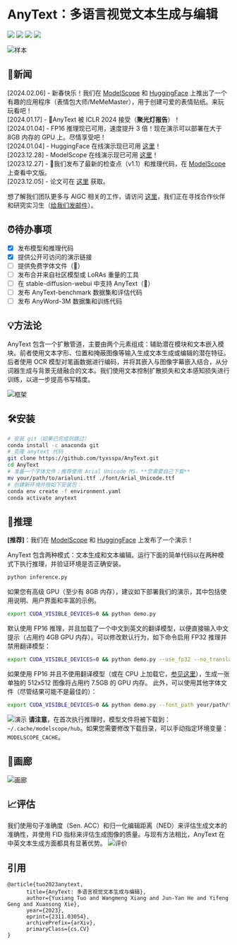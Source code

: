# AnyText：多语言视觉文本生成与编辑

<a href='https://arxiv.org/abs/2311.03054'><img src='https://img.shields.io/badge/论文-Arxiv-red'></a> <a href='https://github.com/tyxsspa/AnyText'><img src='https://img.shields.io/badge/代码-Github-green'></a> <a href='https://modelscope.cn/studios/damo/studio_anytext'><img src='https://img.shields.io/badge/演示-ModelScope-lightblue'></a> <a href='https://huggingface.co/spaces/modelscope/AnyText'><img src='https://img.shields.io/badge/演示-HuggingFace-yellow'></a>

![样本](docs/sample.jpg "样本")

## 📌新闻
[2024.02.06] - 新春快乐！我们在 [ModelScope](https://modelscope.cn/studios/iic/MemeMaster/summary) 和 [HuggingFace](https://huggingface.co/spaces/martinxm/MemeMaster) 上推出了一个有趣的应用程序（表情包大师/MeMeMaster），用于创建可爱的表情贴纸。来玩玩看吧！  
[2024.01.17] - 🎉AnyText 被 ICLR 2024 接受（**聚光灯报告**）！  
[2024.01.04] - FP16 推理现已可用，速度提升 3 倍！现在演示可以部署在大于 8GB 内存的 GPU 上。尽情享受吧！  
[2024.01.04] - HuggingFace 在线演示现已可用 [这里](https://huggingface.co/spaces/modelscope/AnyText)！  
[2023.12.28] - ModelScope 在线演示现已可用 [这里](https://modelscope.cn/studios/damo/studio_anytext/summary)！  
[2023.12.27] - 🧨我们发布了最新的检查点（v1.1）和推理代码，在 [ModelScope](https://modelscope.cn/models/damo/cv_anytext_text_generation_editing/summary) 上查看中文版。  
[2023.12.05] - 论文可在 [这里](https://arxiv.org/abs/2311.03054) 获取。  

想了解我们团队更多与 AIGC 相关的工作，请访问 [这里](https://github.com/AIGCDesignGroup)，我们正在寻找合作伙伴和研究实习生（[给我们发邮件](mailto:cangyu.gyf@alibaba-inc.com)）。

## ⏰待办事项
- [x] 发布模型和推理代码
- [x] 提供公开可访问的演示链接
- [ ] 提供免费字体文件（🤔）
- [ ] 发布合并来自社区模型或 LoRAs 重量的工具
- [ ] 在 stable-diffusion-webui 中支持 AnyText（🤔）
- [ ] 发布 AnyText-benchmark 数据集和评估代码
- [ ] 发布 AnyWord-3M 数据集和训练代码 

## 💡方法论
AnyText 包含一个扩散管道，主要由两个元素组成：辅助潜在模块和文本嵌入模块。前者使用文本字形、位置和掩蔽图像等输入生成文本生成或编辑的潜在特征。后者使用 OCR 模型对笔画数据进行编码，并将其嵌入与图像字幕嵌入结合，从分词器生成与背景无缝融合的文本。我们使用文本控制扩散损失和文本感知损失进行训练，以进一步提高书写精度。

![框架](docs/framework.jpg "框架")

## 🛠安装
```bash
# 安装 git（如果已完成则跳过）
conda install -c anaconda git
# 克隆 anytext 代码
git clone https://github.com/tyxsspa/AnyText.git
cd AnyText
# 准备一个字体文件；推荐使用 Arial Unicode MS，**您需要自己下载**
mv your/path/to/arialuni.ttf ./font/Arial_Unicode.ttf
# 创建新环境并按如下安装包：
conda env create -f environment.yaml
conda activate anytext
```

## 🔮推理
**[推荐]**：我们在 [ModelScope](https://modelscope.cn/studios/damo/studio_anytext/summary) 和 [HuggingFace](https://huggingface.co/spaces/modelscope/AnyText) 上发布了一个演示！

AnyText 包含两种模式：文本生成和文本编辑。运行下面的简单代码以在两种模式下执行推理，并验证环境是否正确安装。
```bash
python inference.py
```
如果您有高级 GPU（至少有 8GB 内存），建议如下部署我们的演示，其中包括使用说明、用户界面和丰富的示例。
```bash
export CUDA_VISIBLE_DEVICES=0 && python demo.py
```
默认使用 FP16 推理，并且加载了一个中文到英文的翻译模型，以便直接输入中文提示（占用约 4GB GPU 内存）。可以修改默认行为，如下命令启用 FP32 推理并禁用翻译模型：
```bash
export CUDA_VISIBLE_DEVICES=0 && python demo.py --use_fp32 --no_translator
```
如果使用 FP16 并且不使用翻译模型（或在 CPU 上加载它，[参见这里](https://github.com/tyxsspa/AnyText/issues/33)），生成一张单独的 512x512 图像将占用约 7.5GB 的 GPU 内存。
此外，可以使用其他字体文件（尽管结果可能不是最佳的）：
```bash
export CUDA_VISIBLE_DEVICES=0 && python demo.py --font_path your/path/to/font/file.ttf
```
![演示](docs/demo.jpg "演示")
**请注意**，在首次执行推理时，模型文件将被下载到：`~/.cache/modelscope/hub`。如果您需要修改下载目录，可以手动指定环境变量：`MODELSCOPE_CACHE`。

## 🌄画廊
![画廊](docs/gallery.png "画廊")


## 📈评估
我们使用句子准确度（Sen. ACC）和归一化编辑距离（NED）来评估生成文本的准确性，并使用 FID 指标来评估生成图像的质量。与现有方法相比，AnyText 在中英文本生成方面都具有显著优势。
![评价](docs/eval.jpg "评价")


## 引用
```
@article{tuo2023anytext,
      title={AnyText: 多语言视觉文本生成与编辑}, 
      author={Yuxiang Tuo and Wangmeng Xiang and Jun-Yan He and Yifeng Geng and Xuansong Xie},
      year={2023},
      eprint={2311.03054},
      archivePrefix={arXiv},
      primaryClass={cs.CV}
}
```